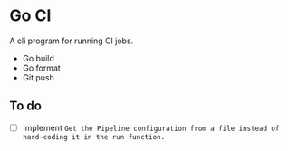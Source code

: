 # Go CI
A cli program for running CI jobs.
- Go build
- Go format
- Git push

## To do
- [ ] Implement `Get the Pipeline configuration from a file instead of hard-coding it in the run function.`